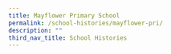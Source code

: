 ```yaml
---
title: Mayflower Primary School
permalink: /school-histories/mayflower-pri/
description: ""
third_nav_title: School Histories
---
```

